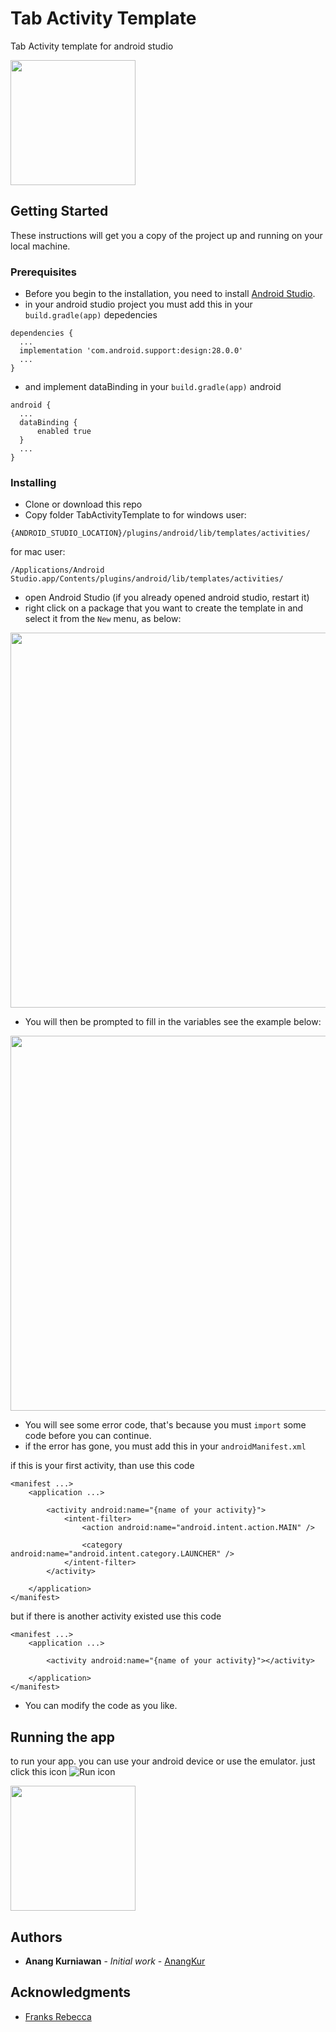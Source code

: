 # Tab Activity Template

Tab Activity template for android studio

<img src="https://i.imgur.com/UaVdQwQ.png" width="200">

## Getting Started

These instructions will get you a copy of the project up and running on your local machine.

### Prerequisites

- Before you begin to the installation, you need to install [Android Studio](https://developer.android.com/studio/).
- in your android studio project you must add this in your `build.gradle(app)` depedencies
```
dependencies {
  ...
  implementation 'com.android.support:design:28.0.0'
  ...
}
```
- and implement dataBinding in your `build.gradle(app)` android
```
android {
  ...
  dataBinding {
      enabled true
  }
  ...
}
```

### Installing

- Clone or download this repo
- Copy folder TabActivityTemplate to 
for windows user:
```
{ANDROID_STUDIO_LOCATION}/plugins/android/lib/templates/activities/
```
for mac user:
```
/Applications/Android Studio.app/Contents/plugins/android/lib/templates/activities/
```
- open Android Studio (if you already opened android studio, restart it)
- right click on a package that you want to create the template in and select it from the `New` menu, as below:
<img src="https://i.imgur.com/hXyxg9T.png" width="600">

- You will then be prompted to fill in the variables see the example below:
<img src="https://i.imgur.com/PlCX5wg.png" width="600">

- You will see some error code, that's because you must `import` some code before you can continue.
- if the error has gone, you must add this in your `androidManifest.xml`

if this is your first activity, than use this code

```
<manifest ...>
    <application ...>
        
        <activity android:name="{name of your activity}">
            <intent-filter>
                <action android:name="android.intent.action.MAIN" />

                <category android:name="android.intent.category.LAUNCHER" />
            </intent-filter>
        </activity>
        
    </application>
</manifest>
```

but if there is another activity existed use this code

```
<manifest ...>
    <application ...>
        
        <activity android:name="{name of your activity}"></activity>
        
    </application>
</manifest>
```

- You can modify the code as you like.

## Running the app

to run your app. you can use your android device or use the emulator.
just click this icon ![Run icon](https://i.imgur.com/UPUZvN7.png)

<img src="https://i.imgur.com/UaVdQwQ.png" width="200">

## Authors

* **Anang Kurniawan** - *Initial work* - [AnangKur](https://github.com/anangkur)

## Acknowledgments

* [Franks Rebecca](https://riggaroo.co.za/custom-file-template-group-android-studiointellij/)

